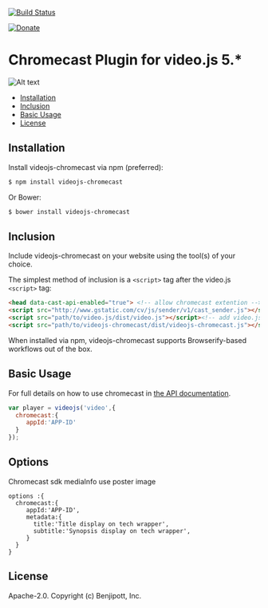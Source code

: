 [![Build Status](https://travis-ci.org/benjipott/video.js-chromecast.svg?branch=master)](https://travis-ci.org/benjipott/video.js-chromecast)

[![Donate](https://img.shields.io/badge/Donate-PayPal-green.svg)](pott.benjamin@gmail.com)

# Chromecast Plugin for video.js 5.*
![Alt text](https://cloud.githubusercontent.com/assets/3854951/22416418/c6ef4b6a-e6ce-11e6-95dd-e8f04719d68f.png "Sample image")

<!-- START doctoc generated TOC please keep comment here to allow auto update -->
<!-- DON'T EDIT THIS SECTION, INSTEAD RE-RUN doctoc TO UPDATE -->


- [Installation](#installation)
- [Inclusion](#inclusion)
- [Basic Usage](#basic-usage)
- [License](#license)

<!-- END doctoc generated TOC please keep comment here to allow auto update -->

## Installation

Install videojs-chromecast via npm (preferred):

```sh
$ npm install videojs-chromecast
```

Or Bower:

```sh
$ bower install videojs-chromecast
```

## Inclusion

Include videojs-chromecast on your website using the tool(s) of your choice.

The simplest method of inclusion is a `<script>` tag after the video.js `<script>` tag:

```html
<head data-cast-api-enabled="true"> <!-- allow chromecast extention -->
<script src="http://www.gstatic.com/cv/js/sender/v1/cast_sender.js"></script> <!-- add chromecast sdk -->
<script src="path/to/video.js/dist/video.js"></script><!-- add video.js sdk -->
<script src="path/to/videojs-chromecast/dist/videojs-chromecast.js"></script><!-- add plugin -->
```

When installed via npm, videojs-chromecast supports Browserify-based workflows out of the box.

## Basic Usage

For full details on how to use chromecast in [the API documentation](docs/api.md).

```js
var player = videojs('video',{
  chromecast:{
     appId:'APP-ID'
  }
});
```
## Options

Chromecast sdk mediaInfo use poster image 

```
options :{
  chromecast:{
     appId:'APP-ID',
     metadata:{
       title:'Title display on tech wrapper',
       subtitle:'Synopsis display on tech wrapper',
     }
  }
}
```

## License

Apache-2.0. Copyright (c) Benjipott, Inc.
